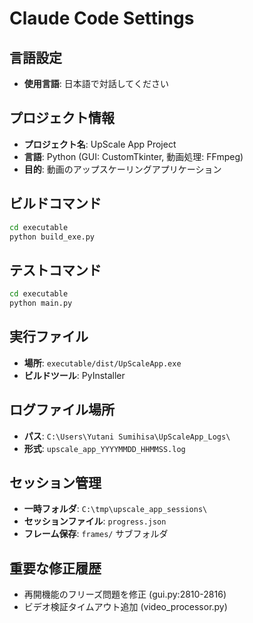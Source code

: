 # Claude Code Settings

## 言語設定
- **使用言語**: 日本語で対話してください

## プロジェクト情報
- **プロジェクト名**: UpScale App Project
- **言語**: Python (GUI: CustomTkinter, 動画処理: FFmpeg)
- **目的**: 動画のアップスケーリングアプリケーション

## ビルドコマンド
```bash
cd executable
python build_exe.py
```

## テストコマンド
```bash
cd executable
python main.py
```

## 実行ファイル
- **場所**: `executable/dist/UpScaleApp.exe`
- **ビルドツール**: PyInstaller

## ログファイル場所
- **パス**: `C:\Users\Yutani Sumihisa\UpScaleApp_Logs\`
- **形式**: `upscale_app_YYYYMMDD_HHMMSS.log`

## セッション管理
- **一時フォルダ**: `C:\tmp\upscale_app_sessions\`
- **セッションファイル**: `progress.json`
- **フレーム保存**: `frames/` サブフォルダ

## 重要な修正履歴
- 再開機能のフリーズ問題を修正 (gui.py:2810-2816)
- ビデオ検証タイムアウト追加 (video_processor.py)